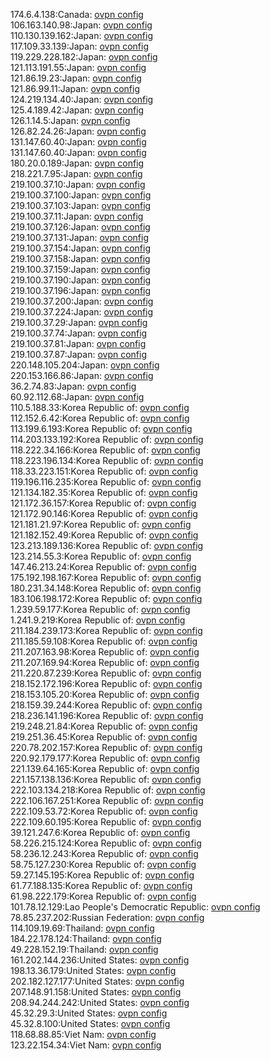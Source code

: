174.6.4.138:Canada: [ovpn config](vpn/174_6_4_138.ovpn)  
106.163.140.98:Japan: [ovpn config](vpn/106_163_140_98.ovpn)  
110.130.139.162:Japan: [ovpn config](vpn/110_130_139_162.ovpn)  
117.109.33.139:Japan: [ovpn config](vpn/117_109_33_139.ovpn)  
119.229.228.182:Japan: [ovpn config](vpn/119_229_228_182.ovpn)  
121.113.191.55:Japan: [ovpn config](vpn/121_113_191_55.ovpn)  
121.86.19.23:Japan: [ovpn config](vpn/121_86_19_23.ovpn)  
121.86.99.11:Japan: [ovpn config](vpn/121_86_99_11.ovpn)  
124.219.134.40:Japan: [ovpn config](vpn/124_219_134_40.ovpn)  
125.4.189.42:Japan: [ovpn config](vpn/125_4_189_42.ovpn)  
126.1.14.5:Japan: [ovpn config](vpn/126_1_14_5.ovpn)  
126.82.24.26:Japan: [ovpn config](vpn/126_82_24_26.ovpn)  
131.147.60.40:Japan: [ovpn config](vpn/131_147_60_40.ovpn)  
131.147.60.40:Japan: [ovpn config](vpn/131_147_60_40.ovpn)  
180.20.0.189:Japan: [ovpn config](vpn/180_20_0_189.ovpn)  
218.221.7.95:Japan: [ovpn config](vpn/218_221_7_95.ovpn)  
219.100.37.10:Japan: [ovpn config](vpn/219_100_37_10.ovpn)  
219.100.37.100:Japan: [ovpn config](vpn/219_100_37_100.ovpn)  
219.100.37.103:Japan: [ovpn config](vpn/219_100_37_103.ovpn)  
219.100.37.11:Japan: [ovpn config](vpn/219_100_37_11.ovpn)  
219.100.37.126:Japan: [ovpn config](vpn/219_100_37_126.ovpn)  
219.100.37.131:Japan: [ovpn config](vpn/219_100_37_131.ovpn)  
219.100.37.154:Japan: [ovpn config](vpn/219_100_37_154.ovpn)  
219.100.37.158:Japan: [ovpn config](vpn/219_100_37_158.ovpn)  
219.100.37.159:Japan: [ovpn config](vpn/219_100_37_159.ovpn)  
219.100.37.190:Japan: [ovpn config](vpn/219_100_37_190.ovpn)  
219.100.37.196:Japan: [ovpn config](vpn/219_100_37_196.ovpn)  
219.100.37.200:Japan: [ovpn config](vpn/219_100_37_200.ovpn)  
219.100.37.224:Japan: [ovpn config](vpn/219_100_37_224.ovpn)  
219.100.37.29:Japan: [ovpn config](vpn/219_100_37_29.ovpn)  
219.100.37.74:Japan: [ovpn config](vpn/219_100_37_74.ovpn)  
219.100.37.81:Japan: [ovpn config](vpn/219_100_37_81.ovpn)  
219.100.37.87:Japan: [ovpn config](vpn/219_100_37_87.ovpn)  
220.148.105.204:Japan: [ovpn config](vpn/220_148_105_204.ovpn)  
220.153.166.86:Japan: [ovpn config](vpn/220_153_166_86.ovpn)  
36.2.74.83:Japan: [ovpn config](vpn/36_2_74_83.ovpn)  
60.92.112.68:Japan: [ovpn config](vpn/60_92_112_68.ovpn)  
110.5.188.33:Korea Republic of: [ovpn config](vpn/110_5_188_33.ovpn)  
112.152.6.42:Korea Republic of: [ovpn config](vpn/112_152_6_42.ovpn)  
113.199.6.193:Korea Republic of: [ovpn config](vpn/113_199_6_193.ovpn)  
114.203.133.192:Korea Republic of: [ovpn config](vpn/114_203_133_192.ovpn)  
118.222.34.166:Korea Republic of: [ovpn config](vpn/118_222_34_166.ovpn)  
118.223.196.134:Korea Republic of: [ovpn config](vpn/118_223_196_134.ovpn)  
118.33.223.151:Korea Republic of: [ovpn config](vpn/118_33_223_151.ovpn)  
119.196.116.235:Korea Republic of: [ovpn config](vpn/119_196_116_235.ovpn)  
121.134.182.35:Korea Republic of: [ovpn config](vpn/121_134_182_35.ovpn)  
121.172.36.157:Korea Republic of: [ovpn config](vpn/121_172_36_157.ovpn)  
121.172.90.146:Korea Republic of: [ovpn config](vpn/121_172_90_146.ovpn)  
121.181.21.97:Korea Republic of: [ovpn config](vpn/121_181_21_97.ovpn)  
121.182.152.49:Korea Republic of: [ovpn config](vpn/121_182_152_49.ovpn)  
123.213.189.136:Korea Republic of: [ovpn config](vpn/123_213_189_136.ovpn)  
123.214.55.3:Korea Republic of: [ovpn config](vpn/123_214_55_3.ovpn)  
147.46.213.24:Korea Republic of: [ovpn config](vpn/147_46_213_24.ovpn)  
175.192.198.167:Korea Republic of: [ovpn config](vpn/175_192_198_167.ovpn)  
180.231.34.148:Korea Republic of: [ovpn config](vpn/180_231_34_148.ovpn)  
183.106.198.172:Korea Republic of: [ovpn config](vpn/183_106_198_172.ovpn)  
1.239.59.177:Korea Republic of: [ovpn config](vpn/1_239_59_177.ovpn)  
1.241.9.219:Korea Republic of: [ovpn config](vpn/1_241_9_219.ovpn)  
211.184.239.173:Korea Republic of: [ovpn config](vpn/211_184_239_173.ovpn)  
211.185.59.108:Korea Republic of: [ovpn config](vpn/211_185_59_108.ovpn)  
211.207.163.98:Korea Republic of: [ovpn config](vpn/211_207_163_98.ovpn)  
211.207.169.94:Korea Republic of: [ovpn config](vpn/211_207_169_94.ovpn)  
211.220.87.239:Korea Republic of: [ovpn config](vpn/211_220_87_239.ovpn)  
218.152.172.196:Korea Republic of: [ovpn config](vpn/218_152_172_196.ovpn)  
218.153.105.20:Korea Republic of: [ovpn config](vpn/218_153_105_20.ovpn)  
218.159.39.244:Korea Republic of: [ovpn config](vpn/218_159_39_244.ovpn)  
218.236.141.196:Korea Republic of: [ovpn config](vpn/218_236_141_196.ovpn)  
219.248.21.84:Korea Republic of: [ovpn config](vpn/219_248_21_84.ovpn)  
219.251.36.45:Korea Republic of: [ovpn config](vpn/219_251_36_45.ovpn)  
220.78.202.157:Korea Republic of: [ovpn config](vpn/220_78_202_157.ovpn)  
220.92.179.177:Korea Republic of: [ovpn config](vpn/220_92_179_177.ovpn)  
221.139.64.165:Korea Republic of: [ovpn config](vpn/221_139_64_165.ovpn)  
221.157.138.136:Korea Republic of: [ovpn config](vpn/221_157_138_136.ovpn)  
222.103.134.218:Korea Republic of: [ovpn config](vpn/222_103_134_218.ovpn)  
222.106.167.251:Korea Republic of: [ovpn config](vpn/222_106_167_251.ovpn)  
222.109.53.72:Korea Republic of: [ovpn config](vpn/222_109_53_72.ovpn)  
222.109.60.195:Korea Republic of: [ovpn config](vpn/222_109_60_195.ovpn)  
39.121.247.6:Korea Republic of: [ovpn config](vpn/39_121_247_6.ovpn)  
58.226.215.124:Korea Republic of: [ovpn config](vpn/58_226_215_124.ovpn)  
58.236.12.243:Korea Republic of: [ovpn config](vpn/58_236_12_243.ovpn)  
58.75.127.230:Korea Republic of: [ovpn config](vpn/58_75_127_230.ovpn)  
59.27.145.195:Korea Republic of: [ovpn config](vpn/59_27_145_195.ovpn)  
61.77.188.135:Korea Republic of: [ovpn config](vpn/61_77_188_135.ovpn)  
61.98.222.179:Korea Republic of: [ovpn config](vpn/61_98_222_179.ovpn)  
101.78.12.129:Lao People's Democratic Republic: [ovpn config](vpn/101_78_12_129.ovpn)  
78.85.237.202:Russian Federation: [ovpn config](vpn/78_85_237_202.ovpn)  
114.109.19.69:Thailand: [ovpn config](vpn/114_109_19_69.ovpn)  
184.22.178.124:Thailand: [ovpn config](vpn/184_22_178_124.ovpn)  
49.228.152.19:Thailand: [ovpn config](vpn/49_228_152_19.ovpn)  
161.202.144.236:United States: [ovpn config](vpn/161_202_144_236.ovpn)  
198.13.36.179:United States: [ovpn config](vpn/198_13_36_179.ovpn)  
202.182.127.177:United States: [ovpn config](vpn/202_182_127_177.ovpn)  
207.148.91.158:United States: [ovpn config](vpn/207_148_91_158.ovpn)  
208.94.244.242:United States: [ovpn config](vpn/208_94_244_242.ovpn)  
45.32.29.3:United States: [ovpn config](vpn/45_32_29_3.ovpn)  
45.32.8.100:United States: [ovpn config](vpn/45_32_8_100.ovpn)  
118.68.88.85:Viet Nam: [ovpn config](vpn/118_68_88_85.ovpn)  
123.22.154.34:Viet Nam: [ovpn config](vpn/123_22_154_34.ovpn)  
